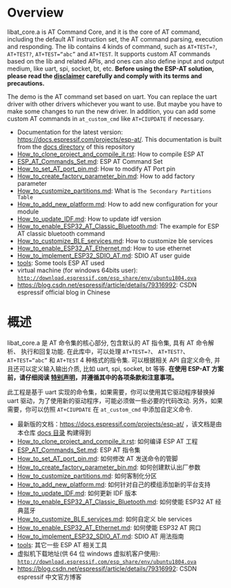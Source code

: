 # Overview
libat_core.a is AT Command Core, and it is the core of AT command, including the default AT instruction set, the AT command parsing, execution and responding. The lib contains 4 kinds of command, such as `AT+TEST=?`, `AT+TEST?`, `AT+TEST=“abc”` and `AT+TEST`. It supports custom AT commands based on the lib and related APIs, and ones can also define input and output medium, like uart, spi, socket, bt, etc. **Before using the ESP-AT solution, please read the [disclaimer](https://docs.espressif.com/projects/esp-at/en/latest/esp32/disclaimer.html) carefully and comply with its terms and precautions.**

The demo is the AT command set based on uart. You can replace the uart driver with other drivers whichever you want to use. But maybe you have to make some changes to run the new driver. In addition, you can add some custom AT commands in `at_custom_cmd` like `AT+CIUPDATE` if necessary.

- Documentation for the latest version: https://docs.espressif.com/projects/esp-at/. This documentation is built from the [docs directory](docs) of this repository
- [How_to_clone_project_and_compile_it.rst](docs/en/Compile_and_Develop/How_to_clone_project_and_compile_it.rst): How to compile ESP AT  
- [ESP_AT_Commands_Set.md](https://docs.espressif.com/projects/esp-at/en/latest/index.html): ESP AT Command Set  
- [How_to_set_AT_port_pin.md](docs/en/Compile_and_Develop/How_to_set_AT_port_pin.md): How to modify AT Port pin  
- [How_to_create_factory_parameter_bin.md](docs/en/Compile_and_Develop/How_to_create_factory_parameter_bin.md): How to add factory parameter 
- [How_to_customize_partitions.md](docs/en/Compile_and_Develop/How_to_customize_partitions.md): What is `The Secondary Partitions Table`    
- [How_to_add_new_platform.md](docs/en/Compile_and_Develop/How_to_add_new_platform.md): How to add new configuration for your module  
- [How_to_update_IDF.md](docs/en/Compile_and_Develop/How_to_update_IDF.md): How to update idf version  
- [How_to_enable_ESP32_AT_Classic_Bluetooth.md](docs/en/Compile_and_Develop/How_to_enable_ESP32_AT_Classic_Bluetooth.md): The example for ESP AT classic bluetooth command  
- [How_to_customize_BLE_services.md](docs/en/Compile_and_Develop/How_to_customize_BLE_services.md): How to customize ble services  
- [How_to_enable_ESP32_AT_Ethernet.md](docs/en/Compile_and_Develop/How_to_enable_ESP32_AT_Ethernet.md): How to use ethernet  
- [How_to_implement_ESP32_SDIO_AT.md](docs/en/Compile_and_Develop/How_to_implement_ESP32_SDIO_AT.md): SDIO AT user guide
- [tools](tools/README.md): Some tools ESP AT used  
- virtual machine (for windows 64bits user): [`http://download.espressif.com/esp_share/env/ubuntu1804.ova`](http://download.espressif.com/esp_share/env/ubuntu1804.ova)
- https://blog.csdn.net/espressif/article/details/79316992: CSDN espressif official blog in Chinese

# 概述
libat_core.a 是 AT 命令集的核心部分, 包含默认的 AT 指令集, 具有 AT 命令解析、 执行和回复功能. 在此库中，可以处理 `AT+TEST=?`、 `AT+TEST?`、 `AT+TEST=“abc”` 和 `AT+TEST` 4 种格式的指令集. 可以根据相关 API 自定义命令, 并且还可以定义输入输出介质, 比如 uart, spi, socket, bt 等等. **在使用 ESP-AT 方案前，请仔细阅读 [特别声明](https://docs.espressif.com/projects/esp-at/zh_CN/latest/esp32/disclaimer.html)，并遵循其中的各项条款和注意事项。**

此工程是基于 uart 实现的命令集，如果需要，你可以使用其它驱动程序替换掉 uart 驱动，为了使用新的驱动程序，可能必须做一些必要的代码改动. 另外，如果需要，你可以仿照 `AT+CIUPDATE` 在 `at_custom_cmd` 中添加自定义命令.

- 最新版的文档：https://docs.espressif.com/projects/esp-at/ ，该文档是由本仓库 [docs 目录](docs) 构建得到
- [How_to_clone_project_and_compile_it.rst](docs/zh_CN/Compile_and_Develop/How_to_clone_project_and_compile_it.rst): 如何编译 ESP AT 工程  
- [ESP_AT_Commands_Set.md](https://docs.espressif.com/projects/esp-at/zh_CN/latest/): ESP AT 指令集  
- [How_to_set_AT_port_pin.md](docs/zh_CN/Compile_and_Develop/How_to_set_AT_port_pin.md): 如何修改 AT 发送命令的管脚  
- [How_to_create_factory_parameter_bin.md](docs/zh_CN/Compile_and_Develop/How_to_create_factory_parameter_bin.md): 如何创建默认出厂参数  
- [How_to_customize_partitions.md](docs/zh_CN/Compile_and_Develop/How_to_customize_partitions.md): 如何客制化分区  
- [How_to_add_new_platform.md](docs/zh_CN/Compile_and_Develop/How_to_add_new_platform.md): 如何针对自己的模组添加新的平台支持  
- [How_to_update_IDF.md](docs/zh_CN/Compile_and_Develop/How_to_update_IDF.md): 如何更新 IDF 版本  
- [How_to_enable_ESP32_AT_Classic_Bluetooth.md](docs/zh_CN/Compile_and_Develop/How_to_enable_ESP32_AT_Classic_Bluetooth.md): 如何使能 ESP32 AT 经典蓝牙  
- [How_to_customize_BLE_services.md](docs/zh_CN/Compile_and_Develop/How_to_customize_BLE_services.md): 如何自定义 ble services  
- [How_to_enable_ESP32_AT_Ethernet.md](docs/zh_CN/Compile_and_Develop/How_to_enable_ESP32_AT_Ethernet.md): 如何使能 ESP32 AT 网口  
- [How_to_implement_ESP32_SDIO_AT.md](docs/zh_CN/Compile_and_Develop/How_to_implement_ESP32_SDIO_AT.md): SDIO AT 用法指南
- [tools](tools/README.md): 其它一些 ESP AT 相关工具  
- 虚拟机下载地址(供 64 位 windows 虚拟机客户使用): [`http://download.espressif.com/esp_share/env/ubuntu1804.ova`](http://download.espressif.com/esp_share/env/ubuntu1804.ova)
- https://blog.csdn.net/espressif/article/details/79316992: CSDN espressif 中文官方博客